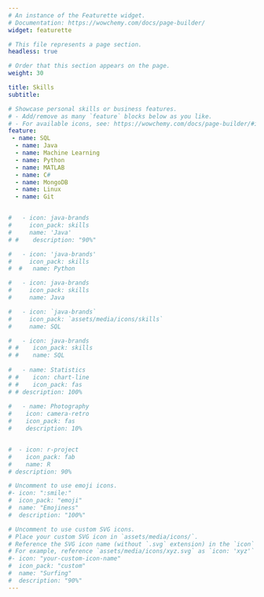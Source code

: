 ```yaml
---
# An instance of the Featurette widget.
# Documentation: https://wowchemy.com/docs/page-builder/
widget: featurette

# This file represents a page section.
headless: true

# Order that this section appears on the page.
weight: 30

title: Skills
subtitle:

# Showcase personal skills or business features.
# - Add/remove as many `feature` blocks below as you like.
# - For available icons, see: https://wowchemy.com/docs/page-builder/#icons
feature:
 - name: SQL
  - name: Java
  - name: Machine Learning 
  - name: Python
  - name: MATLAB
  - name: C#
  - name: MongoDB
  - name: Linux
  - name: Git


#   - icon: java-brands
#     icon_pack: skills
#     name: 'Java'
# #    description: "90%"

#   - icon: 'java-brands'
#     icon_pack: skills
#  #   name: Python

#   - icon: java-brands
#     icon_pack: skills
#     name: Java

#   - icon: `java-brands`
#     icon_pack: `assets/media/icons/skills`
#     name: SQL

#   - icon: java-brands
# #    icon_pack: skills
# #    name: SQL
    
#   - name: Statistics
# #    icon: chart-line
# #    icon_pack: fas  
# # description: 100%
    
#   - name: Photography
#    icon: camera-retro
#    icon_pack: fas
#    description: 10%


#  - icon: r-project
#    icon_pack: fab
#    name: R
# description: 90%

# Uncomment to use emoji icons.
#- icon: ":smile:"
#  icon_pack: "emoji"
#  name: "Emojiness"
#  description: "100%"

# Uncomment to use custom SVG icons.
# Place your custom SVG icon in `assets/media/icons/`.
# Reference the SVG icon name (without `.svg` extension) in the `icon` field.
# For example, reference `assets/media/icons/xyz.svg` as `icon: 'xyz'`
#- icon: "your-custom-icon-name"
#  icon_pack: "custom"
#  name: "Surfing"
#  description: "90%"
---
```

